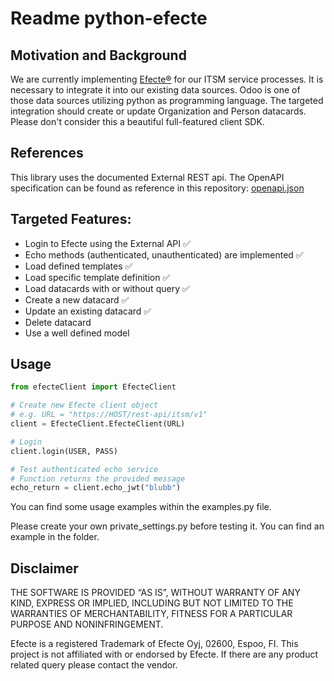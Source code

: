 # Readme python-efecte

## Motivation and Background

We are currently implementing [Efecte&reg;](https://www.efecte.com/solutions/it-service-management) for our ITSM service processes.
It is necessary to integrate it into our existing data sources. 
Odoo is one of those data sources utilizing python as programming language.
The targeted integration should create or update Organization and Person datacards.
Please don't consider this a beautiful full-featured client SDK.

## References
This library uses the documented External REST api.
The OpenAPI specification can be found as reference in this repository:
[openapi.json](/docs/openapi.json)

## Targeted Features:
- Login to Efecte using the External API ✅
- Echo methods (authenticated, unauthenticated) are implemented ✅
- Load defined templates ✅
- Load specific template definition ✅
- Load datacards with or without query ✅
- Create a new datacard ✅
- Update an existing datacard ✅
- Delete datacard
- Use a well defined model

## Usage

```python
from efecteClient import EfecteClient

# Create new Efecte client object
# e.g. URL = "https://HOST/rest-api/itsm/v1"
client = EfecteClient.EfecteClient(URL)

# Login
client.login(USER, PASS)

# Test authenticated echo service
# Function returns the provided message
echo_return = client.echo_jwt("blubb")
```

You can find some usage examples within the examples.py file.

Please create your own private_settings.py before testing it. You can find an example in the folder.

## Disclaimer
THE SOFTWARE IS PROVIDED “AS IS”, WITHOUT WARRANTY OF ANY KIND, EXPRESS OR IMPLIED, INCLUDING BUT NOT LIMITED TO THE WARRANTIES OF MERCHANTABILITY, FITNESS FOR A PARTICULAR PURPOSE AND NONINFRINGEMENT.

Efecte is a registered Trademark of Efecte Oyj, 02600, Espoo, FI. 
This project is not affiliated with or endorsed by Efecte.
If there are any product related query please contact the vendor.
